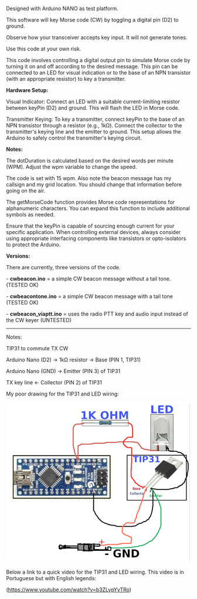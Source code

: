 Designed with Arduino NANO as test platform.

This software will key Morse code (CW) by toggling a digital pin (D2) to ground. 
<p>Observe how your transceiver accepts key input. It will not generate tones.</p>
Use this code at your own risk.

This code involves controlling a digital output pin to simulate Morse code by turning it on and off according to the desired message. This pin can be connected to an LED for visual indication or to the base of an NPN transistor (with an appropriate resistor) to key a transmitter. 

<B>Hardware Setup:</B>

Visual Indicator: Connect an LED with a suitable current-limiting resistor between keyPin (D2) and ground. This will flash the LED in Morse code.

Transmitter Keying: To key a transmitter, connect keyPin to the base of an NPN transistor through a resistor (e.g., 1kΩ). Connect the collector to the transmitter's keying line and the emitter to ground. This setup allows the Arduino to safely control the transmitter's keying circuit.

<B>Notes:</B>

The dotDuration is calculated based on the desired words per minute (WPM). Adjust the wpm variable to change the speed.
<p>The code is set with 15 wpm. Also note the beacon message has my callsign and my grid location. You should change that information before going on the air.</p>


The getMorseCode function provides Morse code representations for alphanumeric characters. You can expand this function to include additional symbols as needed.

Ensure that the keyPin is capable of sourcing enough current for your specific application. When controlling external devices, always consider using appropriate interfacing components like transistors or opto-isolators to protect the Arduino.

<B>Versions:</B>
<p>There are currently, three versions of the code.</p>
<p></p>
<p> - <b>cwbeacon.ino</b> = a simple CW beacon message without a tail tone. (TESTED OK)</p>
<p> - <b>cwbeacontone.ino</b>  = a simple CW beacon message with a tail tone (TESTED OK)</p>
<p> - <b>cwbeacon_viaptt.ino</b>  = uses the radio PTT key and audio input instead of the CW keyer (UNTESTED)</p>

<p></p>

----------------------------------
<p>Notes:</p>
<p>TIP31 to commute TX CW</p>
<p>Arduino Nano (D2) → 1kΩ resistor → Base (PIN 1, TIP31) </p>
<p>Arduino Nano (GND) → Emitter (PIN 3) of TIP31 </p>
<p>TX key line ← Collector (PIN 2) of TIP31 </p>
<p></p>
<p>My poor drawing for the TIP31 and LED wiring:</p>

![Drawing](images/CWBEACON_TIP31_DRAW.png)

<p></p>
<p>Below a link to a quick video for the TIP31 and LED wiring. This video is in Portuguese but with English legends:</p>
<p></p>

(https://www.youtube.com/watch?v=b3ZLypYyTRo)

